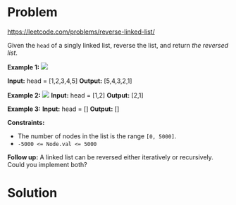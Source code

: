 # Problem
https://leetcode.com/problems/reverse-linked-list/


Given the `head` of a singly linked list, reverse the list, and return _the reversed list_.

**Example 1:**
![](https://assets.leetcode.com/uploads/2021/02/19/rev1ex1.jpg)

**Input:** head = [1,2,3,4,5]
**Output:** [5,4,3,2,1]

**Example 2:**
![](https://assets.leetcode.com/uploads/2021/02/19/rev1ex2.jpg)
**Input:** head = [1,2]
**Output:** [2,1]

**Example 3:**
**Input:** head = []
**Output:** []

**Constraints:**
-   The number of nodes in the list is the range `[0, 5000]`.
-   `-5000 <= Node.val <= 5000`

**Follow up:** A linked list can be reversed either iteratively or recursively. Could you implement both?

# Solution


